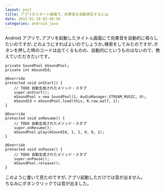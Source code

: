 ```yaml
---
layout: post
title: アプリのスタート画面で、効果音を自動再生するには
date: 2015-01-10 02:49:50
categories: android java
---
```

<p>Android アプリで､アプリを起動したタイトル画面にて効果音を自動的に鳴らしたいのですが､どのようにすればよいのでしょうか｡検索をしてみたのですが､ボタンを押した時のコードは出てくるものの、自動的にというものはないので、教えていただきたいです｡</p>

<pre><code>private SoundPool mSoundPool;
private int mSoundId;

@Override
protected void onStart() {
    // TODO 自動生成されたメソッド・スタブ
    super.onStart();
    mSoundPool = new SoundPool(1, AudioManager.STREAM_MUSIC, 0);
    mSoundId = mSoundPool.load(this, R.raw.wolf, 1);
}

@Override
protected void onResume() {
    // TODO 自動生成されたメソッド・スタブ
    super.onResume();
    mSoundPool.play(mSoundId, 1, 1, 0, 0, 1);
}

@Override
protected void onPause() {
    // TODO 自動生成されたメソッド・スタブ
    super.onPause();
    mSoundPool.release();
}
</code></pre>

<p>このように書いて見たのですが､アプリ起動しただけでは音が出ません｡  <br>
ちなみにボタンクリックでは音が出ました｡</p>
